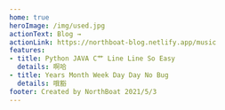 ```yaml
---
home: true
heroImage: /img/used.jpg
actionText: Blog →
actionLink: https://northboat-blog.netlify.app/music
features:
- title: Python JAVA C艹 Line Line So Easy
  details: 啊哈
- title: Years Month Week Day Day No Bug
  details: 哦豁
footer: Created by NorthBoat 2021/5/3
---
```


